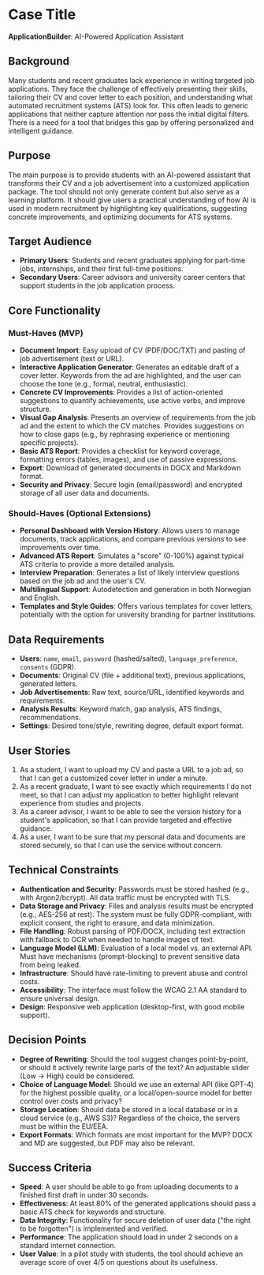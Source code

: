 # Case Title
**ApplicationBuilder**: AI-Powered Application Assistant

## Background
Many students and recent graduates lack experience in writing targeted job applications. They face the challenge of effectively presenting their skills, tailoring their CV and cover letter to each position, and understanding what automated recruitment systems (ATS) look for. This often leads to generic applications that neither capture attention nor pass the initial digital filters. There is a need for a tool that bridges this gap by offering personalized and intelligent guidance.

## Purpose
The main purpose is to provide students with an AI-powered assistant that transforms their CV and a job advertisement into a customized application package. The tool should not only generate content but also serve as a learning platform. It should give users a practical understanding of how AI is used in modern recruitment by highlighting key qualifications, suggesting concrete improvements, and optimizing documents for ATS systems.

## Target Audience
- **Primary Users**: Students and recent graduates applying for part-time jobs, internships, and their first full-time positions.
- **Secondary Users**: Career advisors and university career centers that support students in the job application process.

## Core Functionality

### Must-Haves (MVP)
- **Document Import**: Easy upload of CV (PDF/DOC/TXT) and pasting of job advertisement (text or URL).
- **Interactive Application Generator**: Generates an editable draft of a cover letter. Keywords from the ad are highlighted, and the user can choose the tone (e.g., formal, neutral, enthusiastic).
- **Concrete CV Improvements**: Provides a list of action-oriented suggestions to quantify achievements, use active verbs, and improve structure.
- **Visual Gap Analysis**: Presents an overview of requirements from the job ad and the extent to which the CV matches. Provides suggestions on how to close gaps (e.g., by rephrasing experience or mentioning specific projects).
- **Basic ATS Report**: Provides a checklist for keyword coverage, formatting errors (tables, images), and use of passive expressions.
- **Export**: Download of generated documents in DOCX and Markdown format.
- **Security and Privacy**: Secure login (email/password) and encrypted storage of all user data and documents.

### Should-Haves (Optional Extensions)
- **Personal Dashboard with Version History**: Allows users to manage documents, track applications, and compare previous versions to see improvements over time.
- **Advanced ATS Report**: Simulates a "score" (0-100%) against typical ATS criteria to provide a more detailed analysis.
- **Interview Preparation**: Generates a list of likely interview questions based on the job ad and the user's CV.
- **Multilingual Support**: Autodetection and generation in both Norwegian and English.
- **Templates and Style Guides**: Offers various templates for cover letters, potentially with the option for university branding for partner institutions.

## Data Requirements
- **Users**: `name`, `email`, `password` (hashed/salted), `language_preference`, `consents` (GDPR).
- **Documents**: Original CV (file + additional text), previous applications, generated letters.
- **Job Advertisements**: Raw text, source/URL, identified keywords and requirements.
- **Analysis Results**: Keyword match, gap analysis, ATS findings, recommendations.
- **Settings**: Desired tone/style, rewriting degree, default export format.

## User Stories
1.  As a student, I want to upload my CV and paste a URL to a job ad, so that I can get a customized cover letter in under a minute.
2.  As a recent graduate, I want to see exactly which requirements I do not meet, so that I can adjust my application to better highlight relevant experience from studies and projects.
3.  As a career advisor, I want to be able to see the version history for a student's application, so that I can provide targeted and effective guidance.
4.  As a user, I want to be sure that my personal data and documents are stored securely, so that I can use the service without concern.

## Technical Constraints
- **Authentication and Security**: Passwords must be stored hashed (e.g., with Argon2/bcrypt). All data traffic must be encrypted with TLS.
- **Data Storage and Privacy**: Files and analysis results must be encrypted (e.g., AES-256 at rest). The system must be fully GDPR-compliant, with explicit consent, the right to erasure, and data minimization.
- **File Handling**: Robust parsing of PDF/DOCX, including text extraction with fallback to OCR when needed to handle images of text.
- **Language Model (LLM)**: Evaluation of a local model vs. an external API. Must have mechanisms (prompt-blocking) to prevent sensitive data from being leaked.
- **Infrastructure**: Should have rate-limiting to prevent abuse and control costs.
- **Accessibility**: The interface must follow the WCAG 2.1 AA standard to ensure universal design.
- **Design**: Responsive web application (desktop-first, with good mobile support).

## Decision Points
- **Degree of Rewriting**: Should the tool suggest changes point-by-point, or should it actively rewrite large parts of the text? An adjustable slider (Low → High) could be considered.
- **Choice of Language Model**: Should we use an external API (like GPT-4) for the highest possible quality, or a local/open-source model for better control over costs and privacy?
- **Storage Location**: Should data be stored in a local database or in a cloud service (e.g., AWS S3)? Regardless of the choice, the servers must be within the EU/EEA.
- **Export Formats**: Which formats are most important for the MVP? DOCX and MD are suggested, but PDF may also be relevant.

## Success Criteria
- **Speed**: A user should be able to go from uploading documents to a finished first draft in under 30 seconds.
- **Effectiveness**: At least 80% of the generated applications should pass a basic ATS check for keywords and structure.
- **Data Integrity**: Functionality for secure deletion of user data ("the right to be forgotten") is implemented and verified.
- **Performance**: The application should load in under 2 seconds on a standard internet connection.
- **User Value**: In a pilot study with students, the tool should achieve an average score of over 4/5 on questions about its usefulness.
